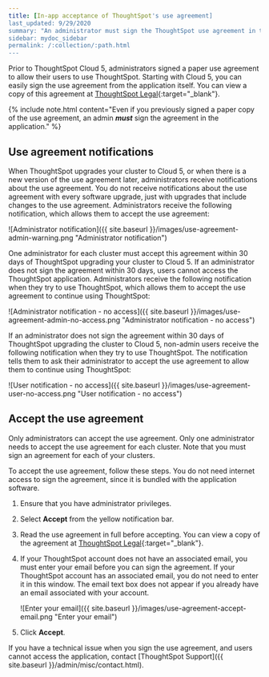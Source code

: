```yaml
---
title: [In-app acceptance of ThoughtSpot's use agreement]
last_updated: 9/29/2020
summary: "An administrator must sign the ThoughtSpot use agreement in the application to allow users to continue using the application."
sidebar: mydoc_sidebar
permalink: /:collection/:path.html
---
```

Prior to ThoughtSpot Cloud 5, administrators signed a paper use agreement to allow their users to use ThoughtSpot. Starting with Cloud 5, you can easily sign the use agreement from the application itself. You can view a copy of this agreement at [ThoughtSpot Legal](https://www.thoughtspot.com/legal){:target="_blank"}.

{% include note.html content="Even if you previously signed a paper copy of the use agreement, an admin <strong><em>must</em></strong> sign the agreement in the application." %}

## Use agreement notifications

When ThoughtSpot upgrades your cluster to Cloud 5, or when there is a new version of the use agreement later, administrators receive notifications about the use agreement. You do not receive notifications about the use agreement with every software upgrade, just with upgrades that include changes to the use agreement. Administrators receive the following notification, which allows them to accept the use agreement:

![Administrator notification]({{ site.baseurl }}/images/use-agreement-admin-warning.png "Administrator notification")

One administrator for each cluster must accept this agreement within 30 days of ThoughtSpot upgrading your cluster to Cloud 5. If an administrator does not sign the agreement within 30 days, users cannot access the ThoughtSpot application. Administrators receive the following notification when they try to use ThoughtSpot, which allows them to accept the use agreement to continue using ThoughtSpot:

![Administrator notification - no access]({{ site.baseurl }}/images/use-agreement-admin-no-access.png "Administrator notification - no access")

If an administrator does not sign the agreement within 30 days of ThoughtSpot upgrading the cluster to Cloud 5, non-admin users receive the following notification when they try to use ThoughtSpot. The notification tells them to ask their administrator to accept the use agreement to allow them to continue using ThoughtSpot:

![User notification - no access]({{ site.baseurl }}/images/use-agreement-user-no-access.png "User notification - no access")

## Accept the use agreement
Only administrators can accept the use agreement. Only one administrator needs to accept the use agreement for each cluster. Note that you must sign an agreement for each of your clusters.

To accept the use agreement, follow these steps. You do not need internet access to sign the agreement, since it is bundled with the application software.

1. Ensure that you have administrator privileges.

1. Select **Accept** from the yellow notification bar.

2. Read the use agreement in full before accepting. You can view a copy of the agreement at [ThoughtSpot Legal](https://www.thoughtspot.com/legal){:target="_blank"}.

3. If your ThoughtSpot account does not have an associated email, you must enter your email before you can sign the agreement. If your ThoughtSpot account has an associated email, you do not need to enter it in this window. The email text box does not appear if you already have an email associated with your account.

    ![Enter your email]({{ site.baseurl }}/images/use-agreement-accept-email.png "Enter your email")

4. Click **Accept**.

If you have a technical issue when you sign the use agreement, and users cannot access the application, contact [ThoughtSpot Support]({{ site.baseurl }}/admin/misc/contact.html).
